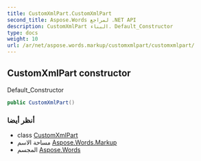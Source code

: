```yaml
---
title: CustomXmlPart.CustomXmlPart
second_title: Aspose.Words لمراجع .NET API
description: CustomXmlPart البناء. Default_Constructor
type: docs
weight: 10
url: /ar/net/aspose.words.markup/customxmlpart/customxmlpart/
---
```

## CustomXmlPart constructor

Default_Constructor

```csharp
public CustomXmlPart()
```

### أنظر أيضا

* class [CustomXmlPart](../)
* مساحة الاسم [Aspose.Words.Markup](../../customxmlpart/)
* المجسم [Aspose.Words](../../../)


